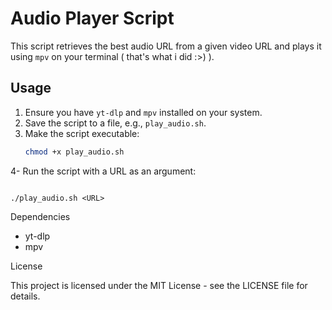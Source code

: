 # Audio Player Script

This script retrieves the best audio URL from a given video URL and plays it using `mpv` on your terminal ( that's what i did :>) ).

## Usage

1. Ensure you have `yt-dlp` and `mpv` installed on your system.
2. Save the script to a file, e.g., `play_audio.sh`.
3. Make the script executable:
   ```bash
   chmod +x play_audio.sh

4- Run the script with a URL as an argument:

```

./play_audio.sh <URL>
```

Dependencies

  -  yt-dlp
   -  mpv

License

This project is licensed under the MIT License - see the LICENSE file for details.

